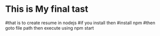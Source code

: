 # This is My final tast
#that is to create resume in nodejs
#if you install then
#install npm
#then goto file path then execute using npm start
